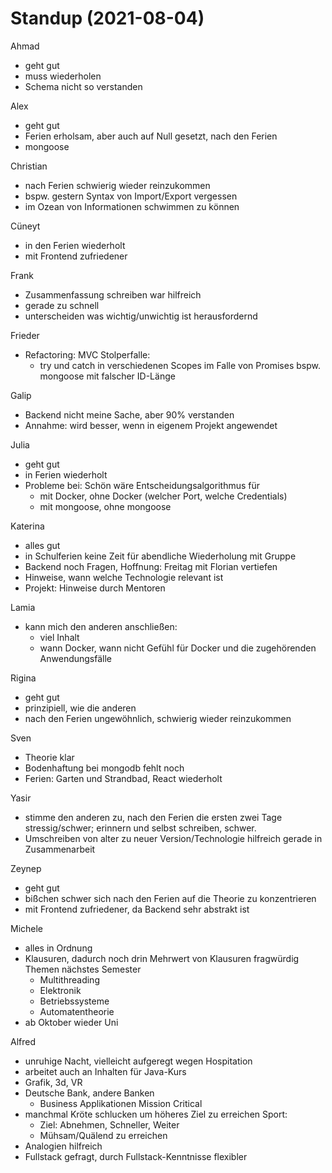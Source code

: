 # Standup (2021-08-04)

Ahmad
- geht gut
- muss wiederholen
- Schema nicht so verstanden

Alex
- geht gut
- Ferien erholsam, aber auch auf Null gesetzt, nach den Ferien
- mongoose

Christian
- nach Ferien schwierig wieder reinzukommen
- bspw. gestern Syntax von Import/Export vergessen
- im Ozean von Informationen schwimmen zu können

Cüneyt
- in den Ferien wiederholt
- mit Frontend zufriedener

Frank
- Zusammenfassung schreiben war hilfreich
- gerade zu schnell
- unterscheiden was wichtig/unwichtig ist herausfordernd

Frieder
- Refactoring: MVC
  Stolperfalle:
  - try und catch in verschiedenen Scopes im Falle von Promises
    bspw. mongoose mit falscher ID-Länge

Galip
- Backend nicht meine Sache, aber 90% verstanden
- Annahme: wird besser, wenn in eigenem Projekt angewendet

Julia
- geht gut
- in Ferien wiederholt
- Probleme bei: 
  Schön wäre Entscheidungsalgorithmus für
  - mit Docker, ohne Docker (welcher Port, welche Credentials)
  - mit mongoose, ohne mongoose

Katerina
- alles gut
- in Schulferien keine Zeit für abendliche Wiederholung mit Gruppe
- Backend noch Fragen, Hoffnung: Freitag mit Florian vertiefen
- Hinweise, wann welche Technologie relevant ist
- Projekt: Hinweise durch Mentoren

Lamia
- kann mich den anderen anschließen:
  - viel Inhalt
  - wann Docker, wann nicht
    Gefühl für Docker und die zugehörenden Anwendungsfälle

Rigina
- geht gut
- prinzipiell, wie die anderen
- nach den Ferien ungewöhnlich, schwierig wieder reinzukommen

Sven
- Theorie klar
- Bodenhaftung bei mongodb fehlt noch
- Ferien: Garten und Strandbad, React wiederholt

Yasir
- stimme den anderen zu, nach den Ferien die ersten zwei Tage stressig/schwer; erinnern und selbst schreiben, schwer.
- Umschreiben von alter zu neuer Version/Technologie hilfreich
  gerade in Zusammenarbeit

Zeynep
- geht gut
- bißchen schwer sich nach den Ferien auf die Theorie zu konzentrieren
- mit Frontend zufriedener, da Backend sehr abstrakt ist

Michele
- alles in Ordnung
- Klausuren, dadurch noch drin
  Mehrwert von Klausuren fragwürdig
  Themen nächstes Semester
  - Multithreading
  - Elektronik
  - Betriebssysteme
  - Automatentheorie
- ab Oktober wieder Uni

Alfred
- unruhige Nacht, vielleicht aufgeregt wegen Hospitation
- arbeitet auch an Inhalten für Java-Kurs
- Grafik, 3d, VR
- Deutsche Bank, andere Banken
  - Business Applikationen
    Mission Critical
- manchmal Kröte schlucken um höheres Ziel zu erreichen
  Sport:
    - Ziel: Abnehmen, Schneller, Weiter
	- Mühsam/Quälend zu erreichen
- Analogien hilfreich
- Fullstack gefragt, durch Fullstack-Kenntnisse flexibler

